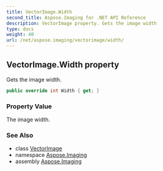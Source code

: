 ```yaml
---
title: VectorImage.Width
second_title: Aspose.Imaging for .NET API Reference
description: VectorImage property. Gets the image width
type: docs
weight: 40
url: /net/aspose.imaging/vectorimage/width/
---
```

## VectorImage.Width property

Gets the image width.

```csharp
public override int Width { get; }
```

### Property Value

The image width.

### See Also

* class [VectorImage](../)
* namespace [Aspose.Imaging](../../vectorimage/)
* assembly [Aspose.Imaging](../../../)


